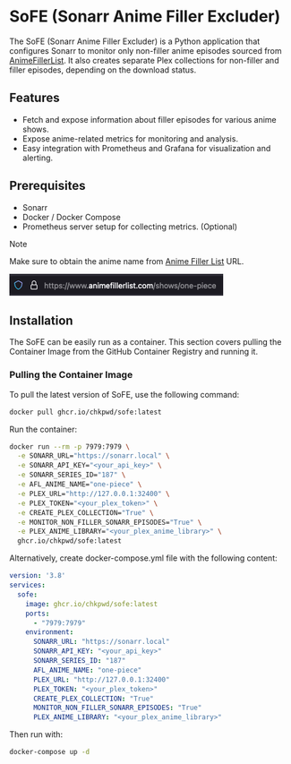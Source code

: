 # SoFE (Sonarr Anime Filler Excluder)

The SoFE (Sonarr Anime Filler Excluder) is a Python application that configures Sonarr to monitor only non-filler anime episodes sourced from [AnimeFillerList](https://www.animefillerlist.com/). It also creates separate Plex collections for non-filler and filler episodes, depending on the download status.

## Features

- Fetch and expose information about filler episodes for various anime shows.
- Expose anime-related metrics for monitoring and analysis.
- Easy integration with Prometheus and Grafana for visualization and alerting.

## Prerequisites

- Sonarr
- Docker / Docker Compose
- Prometheus server setup for collecting metrics. (Optional)

> [!Note]
> Make sure to obtain the anime name from [Anime Filler List](https://www.animefillerlist.com/) URL.

![alt text](./metadata/image.png)

## Installation

The SoFE can be easily run as a container. This section covers pulling the Container Image from the GitHub Container Registry and running it.

### Pulling the Container Image

To pull the latest version of SoFE, use the following command:
```sh
docker pull ghcr.io/chkpwd/sofe:latest
```
Run the container:
```sh
docker run --rm -p 7979:7979 \
  -e SONARR_URL="https://sonarr.local" \
  -e SONARR_API_KEY="<your_api_key>" \
  -e SONARR_SERIES_ID="187" \
  -e AFL_ANIME_NAME="one-piece" \
  -e PLEX_URL="http://127.0.0.1:32400" \
  -e PLEX_TOKEN="<your_plex_token>" \
  -e CREATE_PLEX_COLLECTION="True" \
  -e MONITOR_NON_FILLER_SONARR_EPISODES="True" \
  -e PLEX_ANIME_LIBRARY="<your_plex_anime_library>" \
  ghcr.io/chkpwd/sofe:latest
```
Alternatively, create docker-compose.yml file with the following content:
```yaml
version: '3.8'
services:
  sofe:
    image: ghcr.io/chkpwd/sofe:latest
    ports:
      - "7979:7979"
    environment:
      SONARR_URL: "https://sonarr.local"
      SONARR_API_KEY: "<your_api_key>"
      SONARR_SERIES_ID: "187"
      AFL_ANIME_NAME: "one-piece"
      PLEX_URL: "http://127.0.0.1:32400"
      PLEX_TOKEN: "<your_plex_token>"
      CREATE_PLEX_COLLECTION: "True"
      MONITOR_NON_FILLER_SONARR_EPISODES: "True"
      PLEX_ANIME_LIBRARY: "<your_plex_anime_library>"

```
Then run with:
```sh
docker-compose up -d
```
